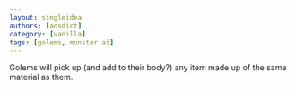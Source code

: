 ```yaml
---
layout: singleidea
authors: [aosdict]
category: [vanilla]
tags: [golems, monster ai]
---
```

Golems will pick up (and add to their body?) any item made up of the same material as them.
